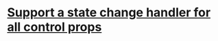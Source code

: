 # [Support a state change handler for all control props](https://egghead.io/lessons/react-support-a-state-change-handler-for-all-control-props)
